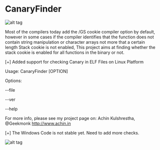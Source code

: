CanaryFinder
============
![alt tag](http://t0.gstatic.com/images?q=tbn:ANd9GcRl8eDgK88bSzNSPZfiXBIK7bNC4sScz725ZTOViYHDKDEM7mIcXA)


Most of the compilers today add the /GS cookie compiler option by default, however in some cases if the compiler identifies that the function does not contain string manipulation or character arrays not more that a certain length Stack cookie is not enabled, This project aims at finding whether the stack cookie is enabled for all functions in the binary or not.

[+] Added support for checking Canary in ELF Files on Linux Platform

Usage: CanaryFinder [OPTION]

Options:

  --file <ELF File>
  
  --ver
  
  --help
  

For more info, please see my project page on:
Achin Kulshrestha, @Geekmonk
http://www.achin.in



[+] The Windows Code is not stable yet. Need to add more checks.

![alt tag](https://raw.github.com/achinkulshrestha/CanaryFinder/master/img/windows-CanaryFinder.png)
